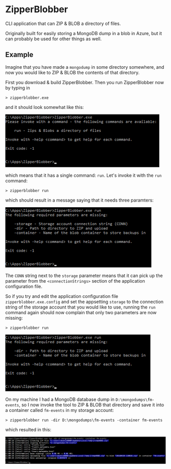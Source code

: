 # ZipperBlobber

CLI application that can ZIP & BLOB a directory of files.

Originally built for easily storing a MongoDB dump in a blob in Azure, but it
can probably be used for other things as well.

## Example

Imagine that you have made a `mongodump` in some directory somewhere, and
now you would like to ZIP & BLOB the contents of that directory.

First you download & build ZipperBlobber. Then you run ZipperBlobber now by typing in

    > zipperblobber.exe

and it should look somewhat like this:

![](stuff/zb1.png)

which means that it has a single command: `run`. Let's invoke it with the `run`
command:

    > zipperblobber run

which should result in a message saying that it needs three paramters:

![](stuff/zb2.png)

The `CONN` string next to the `storage` parameter means that it can pick up the
parameter from the `<connectionStrings>` section of the application configuration
file.

So if you try and edit the application configuration file `zipperblobber.exe.config` 
and set the appsetting `storage` to the connection string of the storage account that
you would like to use, running the `run` command again should now complain that
only two parameters are now missing:

    > zipperblobber run

![](stuff/zb3.png)

On my machine I had a MongoDB database dump in `D:\mongodumps\fm-events`, so I now
invoke the tool to ZIP & BLOB that directory and save it into a container called
`fm-events` in my storage account:

    > zipperblobber run -dir D:\mongodumps\fm-events -container fm-events

which resulted in this:

![](stuff/zb4.png)
